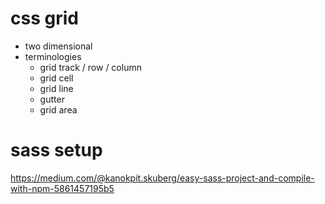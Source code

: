 # css grid

- two dimensional
- terminologies
  - grid track / row / column
  - grid cell
  - grid line
  - gutter
  - grid area

# sass setup

https://medium.com/@kanokpit.skuberg/easy-sass-project-and-compile-with-npm-5861457195b5
